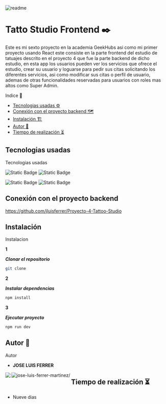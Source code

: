 ![readme](https://github.com/jluisferrer/Proyecto-6-API-Buscador-Frontend-I/assets/157707370/71b8ea83-e490-40af-aab8-005dc1975828)


# Tatto Studio Frontend ✒️

Este es mi sexto proyecto en la academia GeekHubs asi como mi primer proyecto usando React este consiste en la parte frontend del estudio de tatuajes descrito en el proyecto 4 que fue la parte backend de dicho estudio, en esta app los usuarios pueden ver los servicios que ofrece el estudio, crear su usuario y loguarse para pedir sus citas solicitando los diferentes servicios, asi como modificar sus citas o perfil de usuario, ademas de otras funcionalidades reservadas para usuarios con roles mas altos como Super Admin.

<summary> Indice 🧾</summary>

- [Tecnologias usadas ⚙](#tecnologias-)
- [Conexión con el proyecto backend 🗺️](#conexión-)
- [Instalación 🏗️](#instalacion-)
- [Autor 🎨](#autor-)
- [Tiempo de realización ⏳](#tiempo-de-realizacion-)


## Tecnologias usadas
<summary>Tecnologias usadas</summary>

![Static Badge](https://img.shields.io/badge/React-%2361DAFB?style=for-the-badge&logo=react&logoColor=%2361DAFB&labelColor=black) ![Static Badge](https://img.shields.io/badge/Javascript-F0DB4F?style=for-the-badge&logo=javascript&logoColor=F0DB4F&labelColor=black)

![Static Badge](https://img.shields.io/badge/HTML5-%23E34F26?style=for-the-badge&logo=html5&logoColor=%23E34F26&labelColor=black) ![Static Badge](https://img.shields.io/badge/CSS3-%231572B6?style=for-the-badge&logo=css3&logoColor=%231572B6&labelColor=black)

## Conexión con el proyecto backend

https://github.com/jluisferrer/Proyecto-4-Tattoo-Studio

## Instalación
<summary>Instalacion</summary>

**1**

***Clonar el repositorio***
```sh
git clone
```

**2**

***Instalar dependencias***
```sh
npm install
```

**3**

***Ejecutar proyecto***
```sh
npm run dev
```


## Autor 🎨
<summary>Autor</summary>

- **JOSE LUIS FERRER**

<a href="https://linkedin.com/in/jose-luis-ferrer-martinez/" target="blank"><img align="left" src="https://img.shields.io/badge/LinkedIn-0077B5?style=for-the-badge&logo=linkedin&logoColor=white"/></a>

<a href="https://github.com/jluisferrer/" target="blank"><img align="left" src="https://img.shields.io/badge/GitHub-100000?style=for-the-badge&logo=github&logoColor=white" alt="jose-luis-ferrer-martinez/"/></a>

## Tiempo de realización ⏳

- Nueve dias




